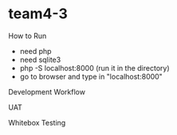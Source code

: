# team4-3

How to Run
- need php 
- need sqlite3
- php -S localhost:8000 (run it in the directory)
- go to browser and type in "localhost:8000"

Development Workflow

UAT 

Whitebox Testing
